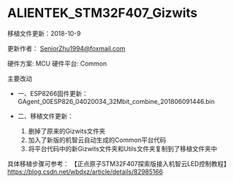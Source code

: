 # ALIENTEK_STM32F407_Gizwits
 移植文件更新：2018-10-9
 
 更新作者：
			SeniorZhu1994@foxmail.com
  
 硬件方案: MCU
 硬件平台: Common
 
 主要改动
 * 一、ESP8266固件更新：
	GAgent_00ESP826_04020034_32Mbit_combine_201806091446.bin
	
 * 二、移植文件更新：
	 1. 删掉了原来的Gizwits文件夹
	 2. 加入了新版的机智云自动生成的Common平台代码
	 3. 将平台代码中的新Gizwits文件夹和Utils文件夹复制到了移植文件夹中
 
 具体移植步骤可参考：
 【正点原子STM32F407探索版接入机智云LED控制教程】
 https://blog.csdn.net/wbdxz/article/details/82985166
